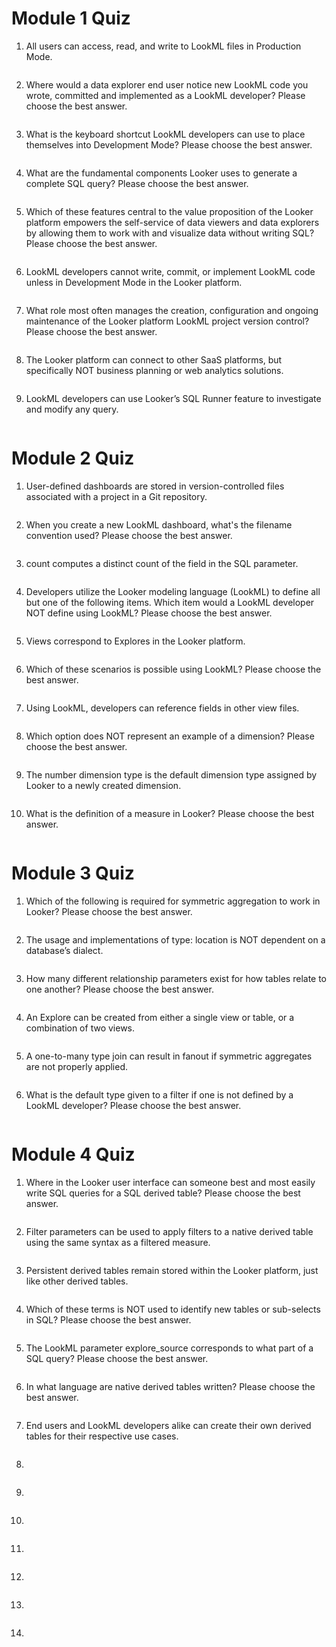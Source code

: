 # Module 1 Quiz

1. All users can access, read, and write to LookML files in Production Mode.
```bash

```

2. Where would a data explorer end user notice new LookML code you wrote, committed and implemented as a LookML developer? Please choose the best answer.
```bash

```

3. What is the keyboard shortcut LookML developers can use to place themselves into Development Mode? Please choose the best answer.
```bash

```

4. What are the fundamental components Looker uses to generate a complete SQL query? Please choose the best answer.
```bash

```

5. Which of these features central to the value proposition of the Looker platform empowers the self-service of data viewers and data explorers by allowing them to work with and visualize data without writing SQL? Please choose the best answer.
```bash

```

6. LookML developers cannot write, commit, or implement LookML code unless in Development Mode in the Looker platform.
```bash

```

7. What role most often manages the creation, configuration and ongoing maintenance of the Looker platform LookML project version control? Please choose the best answer.
```bash

```

8. The Looker platform can connect to other SaaS platforms, but specifically NOT business planning or web analytics solutions.
```bash

```

9. LookML developers can use Looker’s SQL Runner feature to investigate and modify any query.
```bash

```

# Module 2 Quiz

1. User-defined dashboards are stored in version-controlled files associated with a project in a Git repository.
```bash

```

2. When you create a new LookML dashboard, what's the filename convention used? Please choose the best answer.
```bash

```

3. count computes a distinct count of the field in the SQL parameter.
```bash

```

4. Developers utilize the Looker modeling language (LookML) to define all but one of the following items. Which item would a LookML developer NOT define using LookML? Please choose the best answer.
```bash

```

5. Views correspond to Explores in the Looker platform.
```bash

```

6. Which of these scenarios is possible using LookML? Please choose the best answer.
```bash

```

7. Using LookML, developers can reference fields in other view files.
```bash

```

8. Which option does NOT represent an example of a dimension? Please choose the best answer.
```bash

```

9. The number dimension type is the default dimension type assigned by Looker to a newly created dimension.
```bash

```

10. What is the definition of a measure in Looker? Please choose the best answer.
```bash

```

# Module 3 Quiz

1. Which of the following is required for symmetric aggregation to work in Looker? Please choose the best answer.
```bash

```

2. The usage and implementations of type: location is NOT dependent on a database’s dialect.
```bash

```

3. How many different relationship parameters exist for how tables relate to one another? Please choose the best answer.
```bash

```

4. An Explore can be created from either a single view or table, or a combination of two views.
```bash

```

5. A one-to-many type join can result in fanout if symmetric aggregates are not properly applied.
```bash

```

6. What is the default type given to a filter if one is not defined by a LookML developer? Please choose the best answer.
```bash

```

# Module 4 Quiz

1. Where in the Looker user interface can someone best and most easily write SQL queries for a SQL derived table? Please choose the best answer.
```bash

```

2. Filter parameters can be used to apply filters to a native derived table using the same syntax as a filtered measure.
```bash

```

3.  Persistent derived tables remain stored within the Looker platform, just like other derived tables.
```bash

```

4. Which of these terms is NOT used to identify new tables or sub-selects in SQL? Please choose the best answer.
```bash

```

5. The LookML parameter explore_source corresponds to what part of a SQL query? Please choose the best answer.
```bash

```

6. In what language are native derived tables written? Please choose the best answer.
```bash

```

7. End users and LookML developers alike can create their own derived tables for their respective use cases.
```bash

```

8. 
```bash

```

9. 
```bash

```  

10. 
```bash

```

11. 
```bash

```

12. 
```bash

```

13. 
```bash

```

14. 
```bash

```